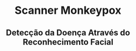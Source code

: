 <h1 align="center"> Scanner Monkeypox </h1> 
<h2 align="center"> Detecção da Doença Através do Reconhecimento Facial </h2>
